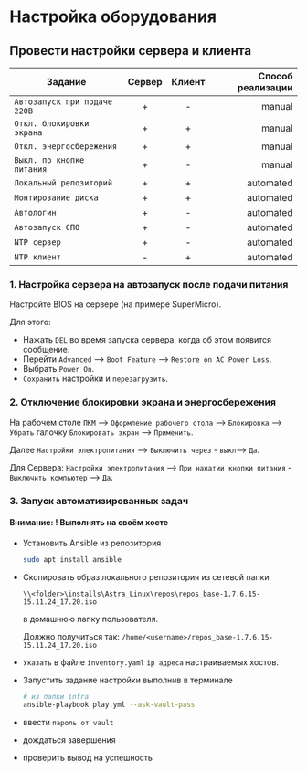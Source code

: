 # Настройка оборудования

## Провести настройки сервера и клиента

| Задание                      | Сервер | Клиент | Способ реализации |
|------------------------------|:------:|:------:|------------------:|
| `Автозапуск при подаче 220В` | +      | -      | manual            |
| `Откл. блокировки экрана`    | +      | +      | manual            |
| `Откл. энергосбережения`     | +      | +      | manual            |
| `Выкл. по кнопке питания`    | +      | -      | manual            |
| `Локальный репозиторий`      | +      | +      | automated         |
| `Монтирование диска`         | +      | +      | automated         |
| `Автологин`                  | +      | -      | automated         |
| `Автозапуск СПО`             | +      | -      | automated         |
| `NTP сервер`                 | +      | -      | automated         |
| `NTP клиент`                 | -      | +      | automated         |

### 1. Настройка сервера на автозапуск после подачи питания

Настройте BIOS на сервере (на примере SuperMicro).

Для этого:

- Нажать `DEL` во время запуска сервера, когда об этом появится сообщение.
- Перейти `Advanced` --> `Boot Feature` --> `Restore on AC Power Loss`.
- Выбрать `Power On`.
- `Сохранить` настройки и `перезагрузить`.

### 2. Отключение блокировки экрана и энергосбережения

На рабочем столе `ПКМ` --> `Оформление рабочего стола` --> `Блокировка` --> `Убрать` галочку `Блокировать экран` --> `Применить`.

Далее `Настройки электропитания` --> `Выключить через` - `выкл`--> `Да`.

Для Сервера: `Настройки электропитания` --> `При нажатии кнопки питания` - `Выключить компьютер` --> `Да`.

### 3. Запуск автоматизированных задач

#### Внимание: ! Выполнять на своём хосте

- Установить Ansible из репозитория

    ```bash
    sudo apt install ansible
    ```

- Скопировать образ локального репозитория из сетевой папки

    `\\<folder>\installs\Astra_Linux\repos\repos_base-1.7.6.15-15.11.24_17.20.iso`

     в домашнюю папку пользователя.

    Должно получиться так: `/home/<username>/repos_base-1.7.6.15-15.11.24_17.20.iso`

- `Указать` в файле `inventory.yaml` `ip адреса` настраиваемых хостов.

- Запустить задание настройки выполнив в терминале

    ```bash
    # из папки infra
    ansible-playbook play.yml --ask-vault-pass
    ```

- ввести `пароль от vault`

- дождаться завершения

- проверить вывод на успешность

